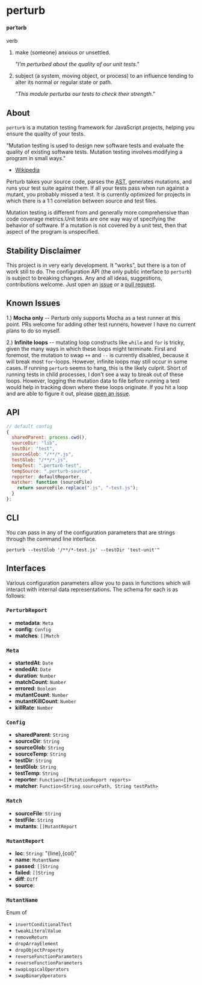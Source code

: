 # perturb

#### pərˈtərb

verb

1.  make (someone) anxious or unsettled.
    
    _"I'm perturbed about the quality of our unit tests."_


2.  subject (a system, moving object, or process) to an influence tending to alter its normal or regular state or path.
    
    _"This module perturbs our tests to check their strength."_

## About
`perturb` is a mutation testing framework for JavaScript projects, helping you ensure the quality of your tests.

"Mutation testing is used to design new software tests and evaluate the quality of existing software tests. Mutation testing involves modifying a program in small ways." 

- [Wikipedia](http://en.wikipedia.org/wiki/Mutation_testing)

Perturb takes your source code, parses the [AST](http://en.wikipedia.org/wiki/Abstract_syntax_tree), generates mutations, and runs your test suite against them. If all your tests pass when run against a mutant, you probably missed a test. It is currently optimized for projects in which there is a 1:1 correlation between source and test files.

Mutation testing is different from and generally more comprehensive than code coverage metrics.Unit tests are one way way of specifying the behavior of software. If a mutation is not covered by a unit test, then that aspect of the program is unspecified. 

## Stability Disclaimer
This project is in very early development. It "works", but there is a ton of work still to do. The configuration API (the only public interface to `perturb`) is subject to breaking changes. Any and all ideas, suggestions, contributions welcome. Just open an [issue]() or a [pull request]().

## Known Issues
1.) **Mocha only** -- Perturb only supports Mocha as a test runner at this point. PRs welcome for adding other test runners, however I have no current plans to do so myself.

2.) **Infinite loops** -- mutating loop constructs like `while` and `for` is tricky, given the many ways in which these loops might terminate. First and foremost, the mutation to swap `++` and `--` is currently disabled, because it will break most `for`-loops. However, infinite loops may still occur in some cases. If running `perturb` seems to hang, this is the likely culprit. Short of running tests in child processes, I don't see a way to break out of these loops. However, logging the mutation data to file before running a test would help in tracking down where these loops originate. If you hit a loop and are able to figure it out, please [open an issue]().


## API
```js
// default config
{
  sharedParent: process.cwd(),
  sourceDir: "lib",
  testDir: "test",
  sourceGlob: "/**/*.js",
  testGlob: "/**/*.js",
  tempTest: ".perturb-test",
  tempSource: ".perturb-source",
  reporter: defaultReporter,
  matcher: function (sourceFile) 
    return sourceFile.replace(".js", "-test.js");
  }
};
```

## CLI
You can pass in any of the configuration parameters that are strings through the command line interface.

`perturb --testGlob '/**/*-test.js' --testDir 'test-unit'"`

## Interfaces
Various configuration parameters allow you to pass in functions which will interact with internal data representations. The schema for each is as follows:

### `PerturbReport`
- **metadata**: `Meta`
- **config**: `Config`
- **matches**: `[]Match`

### `Meta`
- **startedAt**: `Date`
- **endedAt**: `Date`
- **duration**: `Number`
- **matchCount**: `Number`
- **errored**: `Boolean`
- **mutantCount**: `Number`
- **mutantKillCount**: `Number`
- **killRate**: `Number`

### `Config`
- **sharedParent**: `String`
- **sourceDir**: `String`
- **sourceGlob**: `String`
- **sourceTemp**: `String`
- **testDir**: `String`
- **testGlob**: `String`
- **testTemp**: `String`
- **reporter**: `Function<[]MutationReport reports>`
- **matcher**: `Function<String sourcePath, String testPath>`

### `Match`
- **sourceFile**: `String`
- **testFile**: `String`
- **mutants**: `[]MutantReport`

### `MutantReport`
- **loc**: `String`: "{line},{col}"
- **name**: `MutantName`
- **passed**: `[]String`
- **failed**: `[]String`
- **diff**: `Diff`
- **source**: 

### `MutantName`
Enum of
- `invertConditionalTest`
- `tweakLiteralValue`
- `removeReturn`
- `dropArrayElement`
- `dropObjectProperty`
- `reverseFunctionParameters`
- `reverseFunctionParameters`
- `swapLogicalOperators`
- `swapBinaryOperators`
